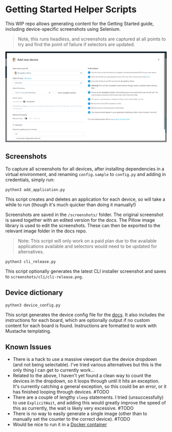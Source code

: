 # Getting Started Helper Scripts

This WIP repo allows generating content for the Getting Started guide, including device-specific screenshots using Selenium.

> Note, this runs headless, and screenshots are captured at all points to try and find the point of failure if selectors are updated.

![Sample screenshot](screenshots/sample.png)

## Screenshots

To capture all screenshots for all devices, after installing dependencies in a virtual environment, and renaming
`config.sample` to `config.py` and adding in credentials, simply run:

```shell
python3 add_application.py
```

This script creates and deletes an application for each device, so will take a while to run (though it's much quicker than doing it manually!)

Screenshots are saved in the `/screenshots/` folder. The original screenshot is saved together with an edited version for the docs. The Pillow image library is used to edit the screenshots. These can then be exported to the relevant image folder in the docs repo.

> Note: This script will only work on a paid plan due to the available applications available and selectors would need to be updated for alternatives.

```shell
python3 cli_release.py
```

This script optionally generates the latest CLI installer screenshot and saves to `screenshots/cli/cli-release.png`.

## Device dictionary

```shell
python3 device_config.py
```

This script generates the device config file for the [docs](https://github.com/balena-io/docs/blob/master/config/dictionaries/device.json). It also includes the instructions for each board, which are optionally output if no custom content for each board is found. Instructions are formatted to work with Mustache templating.

## Known Issues

* There is a hack to use a massive viewport due the device dropdown (and not being selectable). I've tried various alternatives but this is the only thing I can get to currently work...
* Related to the above, I haven't yet found a clean way to count the devices in the dropdown, so it loops through until it hits an exception. It's currently catching a general exception, so this could be an error, or it has finished looping through devices. #TODO
* There are a couple of lengthy `sleep` statements. I tried (unsuccessfully) to use `ExplicitWait`, and adding this would greatly improve the speed of this as currently, the wait is likely very excessive. #TODO
* There is no way to easily generate a single image (other than to manually set the counter to the correct device). #TODO
* Would be nice to run it in a [Docker container](https://hub.docker.com/r/joyzoursky/python-chromedriver/)
